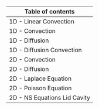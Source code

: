 | Table of contents            |
|------------------------------|
| 1D - Linear Convection       |
| 1D - Convection              |
| 1D - Diffusion               |
| 1D - Diffusion Convection    |
| 2D - Convection              |
| 2D - Diffusion               |
| 2D - Laplace Equation        |
| 2D - Poisson Equation        |
| 2D - NS Equations Lid Cavity |
